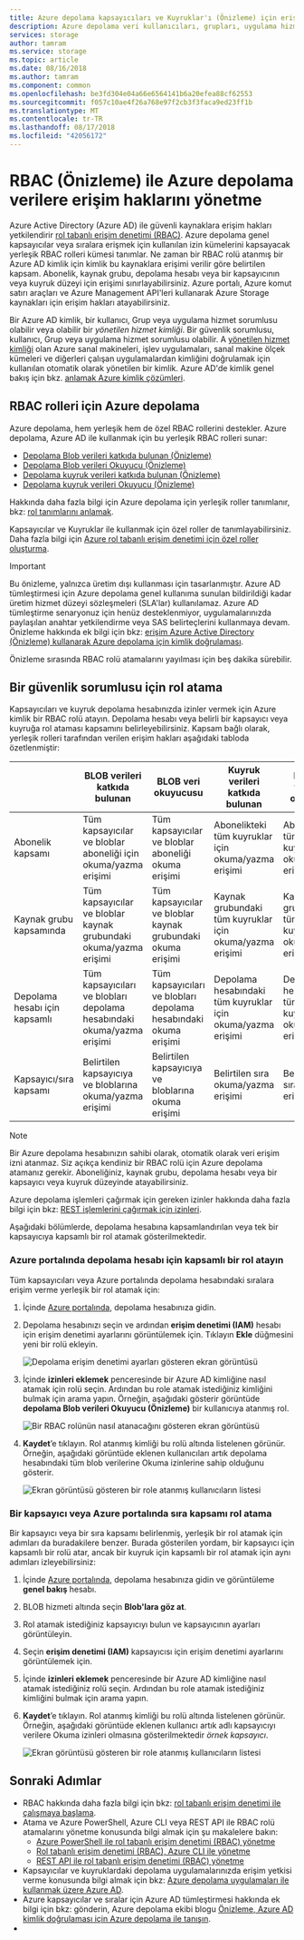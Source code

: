 ```yaml
---
title: Azure depolama kapsayıcıları ve Kuyruklar'ı (Önizleme) için erişim haklarını yönetmek için RBAC kullanma | Microsoft Docs
description: Azure depolama veri kullanıcıları, grupları, uygulama hizmet sorumlularını veya yönetilen hizmet kimlikleri için erişim için rolleri atamak için rol tabanlı erişim denetimi (RBA) kullanın. Azure Storage kapsayıcıları ve Kuyruklar erişim hakları için yerleşik ve özel rollerin destekler.
services: storage
author: tamram
ms.service: storage
ms.topic: article
ms.date: 08/16/2018
ms.author: tamram
ms.component: common
ms.openlocfilehash: be3fd304e04a66e6564141b6a20efea88cf62553
ms.sourcegitcommit: f057c10ae4f26a768e97f2cb3f3faca9ed23ff1b
ms.translationtype: MT
ms.contentlocale: tr-TR
ms.lasthandoff: 08/17/2018
ms.locfileid: "42056172"
---
```

# <a name="manage-access-rights-to-azure-storage-data-with-rbac-preview"></a>RBAC (Önizleme) ile Azure depolama verilere erişim haklarını yönetme

Azure Active Directory (Azure AD) ile güvenli kaynaklara erişim hakları yetkilendirir [rol tabanlı erişim denetimi (RBAC)](https://docs.microsoft.com/azure/role-based-access-control/overview). Azure depolama genel kapsayıcılar veya sıralara erişmek için kullanılan izin kümelerini kapsayacak yerleşik RBAC rolleri kümesi tanımlar. Ne zaman bir RBAC rolü atanmış bir Azure AD kimlik için kimlik bu kaynaklara erişimi verilir göre belirtilen kapsam. Abonelik, kaynak grubu, depolama hesabı veya bir kapsayıcının veya kuyruk düzeyi için erişimi sınırlayabilirsiniz. Azure portalı, Azure komut satırı araçları ve Azure Management API'leri kullanarak Azure Storage kaynakları için erişim hakları atayabilirsiniz. 

Bir Azure AD kimlik, bir kullanıcı, Grup veya uygulama hizmet sorumlusu olabilir veya olabilir bir *yönetilen hizmet kimliği*. Bir güvenlik sorumlusu, kullanıcı, Grup veya uygulama hizmet sorumlusu olabilir. A [yönetilen hizmet kimliği](../../active-directory/managed-service-identity/overview.md) olan Azure sanal makineleri, işlev uygulamaları, sanal makine ölçek kümeleri ve diğerleri çalışan uygulamalardan kimliğini doğrulamak için kullanılan otomatik olarak yönetilen bir kimlik. Azure AD'de kimlik genel bakış için bkz. [anlamak Azure kimlik çözümleri](https://docs.microsoft.com/azure/active-directory/understand-azure-identity-solutions).

## <a name="rbac-roles-for-azure-storage"></a>RBAC rolleri için Azure depolama

Azure depolama, hem yerleşik hem de özel RBAC rollerini destekler. Azure depolama, Azure AD ile kullanmak için bu yerleşik RBAC rolleri sunar:

- [Depolama Blob verileri katkıda bulunan (Önizleme)](https://docs.microsoft.com/azure/role-based-access-control/built-in-roles#storage-blob-data-contributor-preview)
- [Depolama Blob verileri Okuyucu (Önizleme)](https://docs.microsoft.com/azure/role-based-access-control/built-in-roles#storage-blob-data-reader-preview)
- [Depolama kuyruk verileri katkıda bulunan (Önizleme)](https://docs.microsoft.com/azure/role-based-access-control/built-in-roles#storage-queue-data-contributor-preview)
- [Depolama kuyruk verileri Okuyucu (Önizleme)](https://docs.microsoft.com/azure/role-based-access-control/built-in-roles#storage-queue-data-reader-preview)

Hakkında daha fazla bilgi için Azure depolama için yerleşik roller tanımlanır, bkz: [rol tanımlarını anlamak](https://docs.microsoft.com/azure/role-based-access-control/role-definitions#management-and-data-operations-preview).

Kapsayıcılar ve Kuyruklar ile kullanmak için özel roller de tanımlayabilirsiniz. Daha fazla bilgi için [Azure rol tabanlı erişim denetimi için özel roller oluşturma](https://docs.microsoft.com/azure/role-based-access-control/custom-roles). 

> [!IMPORTANT]
> Bu önizleme, yalnızca üretim dışı kullanması için tasarlanmıştır. Azure AD tümleştirmesi için Azure depolama genel kullanıma sunulan bildirildiği kadar üretim hizmet düzeyi sözleşmeleri (SLA'lar) kullanılamaz. Azure AD tümleştirme senaryonuz için henüz desteklenmiyor, uygulamalarınızda paylaşılan anahtar yetkilendirme veya SAS belirteçlerini kullanmaya devam. Önizleme hakkında ek bilgi için bkz: [erişim Azure Active Directory (Önizleme) kullanarak Azure depolama için kimlik doğrulaması](storage-auth-aad.md).
>
> Önizleme sırasında RBAC rolü atamalarını yayılması için beş dakika sürebilir.

## <a name="assign-a-role-to-a-security-principal"></a>Bir güvenlik sorumlusu için rol atama

Kapsayıcıları ve kuyruk depolama hesabınızda izinler vermek için Azure kimlik bir RBAC rolü atayın. Depolama hesabı veya belirli bir kapsayıcı veya kuyruğa rol ataması kapsamını belirleyebilirsiniz. Kapsam bağlı olarak, yerleşik rolleri tarafından verilen erişim hakları aşağıdaki tabloda özetlenmiştir: 

|                                 |     BLOB verileri katkıda bulunan                                                 |     BLOB veri okuyucusu                                                |     Kuyruk verileri katkıda bulunan                                  |     Kuyruk verileri okuyucu                                 |
|---------------------------------|------------------------------------------------------------------------------|------------------------------------------------------------------------|----------------------------------------------------------------|----------------------------------------------------------|
|    Abonelik kapsamı       |    Tüm kapsayıcılar ve bloblar aboneliği için okuma/yazma erişimi       |    Tüm kapsayıcılar ve bloblar aboneliği okuma erişimi       |    Abonelikteki tüm kuyruklar için okuma/yazma erişimi       |    Abonelikteki tüm kuyrukları okuma erişimi         |
|    Kaynak grubu kapsamında     |    Tüm kapsayıcılar ve bloblar kaynak grubundaki okuma/yazma erişimi     |    Tüm kapsayıcılar ve bloblar kaynak grubundaki okuma erişimi     |    Kaynak grubundaki tüm kuyruklar için okuma/yazma erişimi     |    Kaynak grubundaki tüm kuyrukları okuma erişimi     |
|    Depolama hesabı için kapsamlı    |    Tüm kapsayıcıları ve blobları depolama hesabındaki okuma/yazma erişimi    |    Tüm kapsayıcıları ve blobları depolama hesabındaki okuma erişimi    |    Depolama hesabındaki tüm kuyruklar için okuma/yazma erişimi    |    Depolama hesabındaki tüm kuyrukları okuma erişimi    |
|    Kapsayıcı/sıra kapsamı    |    Belirtilen kapsayıcıya ve bloblarına okuma/yazma erişimi              |    Belirtilen kapsayıcıya ve bloblarına okuma erişimi              |    Belirtilen sıra okuma/yazma erişimi                  |    Belirtilen sıra okuma erişimi                    |

> [!NOTE]
> Bir Azure depolama hesabınızın sahibi olarak, otomatik olarak veri erişim izni atanmaz. Siz açıkça kendiniz bir RBAC rolü için Azure depolama atamanız gerekir. Aboneliğiniz, kaynak grubu, depolama hesabı veya bir kapsayıcı veya kuyruk düzeyinde atayabilirsiniz.

Azure depolama işlemleri çağırmak için gereken izinler hakkında daha fazla bilgi için bkz: [REST işlemlerini çağırmak için izinleri](https://docs.microsoft.com/rest/api/storageservices/authenticate-with-azure-active-directory#permissions-for-calling-rest-operations).

Aşağıdaki bölümlerde, depolama hesabına kapsamlandırılan veya tek bir kapsayıcıya kapsamlı bir rol atamak gösterilmektedir.

### <a name="assign-a-role-scoped-to-the-storage-account-in-the-azure-portal"></a>Azure portalında depolama hesabı için kapsamlı bir rol atayın

Tüm kapsayıcıları veya Azure portalında depolama hesabındaki sıralara erişim verme yerleşik bir rol atamak için:

1. İçinde [Azure portalında](https://portal.azure.com), depolama hesabınıza gidin.
2. Depolama hesabınızı seçin ve ardından **erişim denetimi (IAM)** hesabı için erişim denetimi ayarlarını görüntülemek için. Tıklayın **Ekle** düğmesini yeni bir rolü ekleyin.

    ![Depolama erişim denetimi ayarları gösteren ekran görüntüsü](media/storage-auth-aad-rbac/portal-access-control.png)

3. İçinde **izinleri eklemek** penceresinde bir Azure AD kimliğine nasıl atamak için rolü seçin. Ardından bu role atamak istediğiniz kimliğini bulmak için arama yapın. Örneğin, aşağıdaki gösterir görüntüde **depolama Blob verileri Okuyucu (Önizleme)** bir kullanıcıya atanmış rol.

    ![Bir RBAC rolünün nasıl atanacağını gösteren ekran görüntüsü](media/storage-auth-aad-rbac/add-rbac-role.png)

4. **Kaydet**’e tıklayın. Rol atanmış kimliği bu rolü altında listelenen görünür. Örneğin, aşağıdaki görüntüde eklenen kullanıcıları artık depolama hesabındaki tüm blob verilerine Okuma izinlerine sahip olduğunu gösterir.

    ![Ekran görüntüsü gösteren bir role atanmış kullanıcıların listesi](media/storage-auth-aad-rbac/account-scoped-role.png)

### <a name="assign-a-role-scoped-to-a-container-or-queue-in-the-azure-portal"></a>Bir kapsayıcı veya Azure portalında sıra kapsamı rol atama

Bir kapsayıcı veya bir sıra kapsamı belirlenmiş, yerleşik bir rol atamak için adımları da buradakilere benzer. Burada gösterilen yordam, bir kapsayıcı için kapsamlı bir rolü atar, ancak bir kuyruk için kapsamlı bir rol atamak için aynı adımları izleyebilirsiniz: 

1. İçinde [Azure portalında](https://portal.azure.com), depolama hesabınıza gidin ve görüntüleme **genel bakış** hesabı.
2. BLOB hizmeti altında seçin **Blob'lara göz at**. 
3. Rol atamak istediğiniz kapsayıcıyı bulun ve kapsayıcının ayarları görüntüleyin. 
4. Seçin **erişim denetimi (IAM)** kapsayıcısı için erişim denetimi ayarlarını görüntülemek için.
5. İçinde **izinleri eklemek** penceresinde bir Azure AD kimliğine nasıl atamak istediğiniz rolü seçin. Ardından bu role atamak istediğiniz kimliğini bulmak için arama yapın.
6. **Kaydet**’e tıklayın. Rol atanmış kimliği bu rolü altında listelenen görünür. Örneğin, aşağıdaki görüntüde eklenen kullanıcı artık adlı kapsayıcıyı verilere Okuma izinleri olmasına gösterilmektedir *örnek kapsayıcı*.

    ![Ekran görüntüsü gösteren bir role atanmış kullanıcıların listesi](media/storage-auth-aad-rbac/container-scoped-role.png)

## <a name="next-steps"></a>Sonraki Adımlar

- RBAC hakkında daha fazla bilgi için bkz: [rol tabanlı erişim denetimi ile çalışmaya başlama](../../role-based-access-control/overview.md).
- Atama ve Azure PowerShell, Azure CLI veya REST API ile RBAC rolü atamalarını yönetme konusunda bilgi almak için şu makalelere bakın:
    - [Azure PowerShell ile rol tabanlı erişim denetimi (RBAC) yönetme](../../role-based-access-control/role-assignments-powershell.md)
    - [Rol tabanlı erişim denetimi (RBAC), Azure CLI ile yönetme](../../role-based-access-control/role-assignments-cli.md)
    - [REST API ile rol tabanlı erişim denetimi (RBAC) yönetme](../../role-based-access-control/role-assignments-rest.md)
- Kapsayıcılar ve kuyruklardaki depolama uygulamalarınızda erişim yetkisi verme konusunda bilgi almak için bkz: [Azure depolama uygulamaları ile kullanmak üzere Azure AD](storage-auth-aad-app.md).
- Azure kapsayıcılar ve sıralar için Azure AD tümleştirmesi hakkında ek bilgi için bkz: gönderin, Azure depolama ekibi blogu [Önizleme, Azure AD kimlik doğrulaması için Azure depolama ile tanışın](https://azure.microsoft.com/blog/announcing-the-preview-of-aad-authentication-for-storage/).
- 
